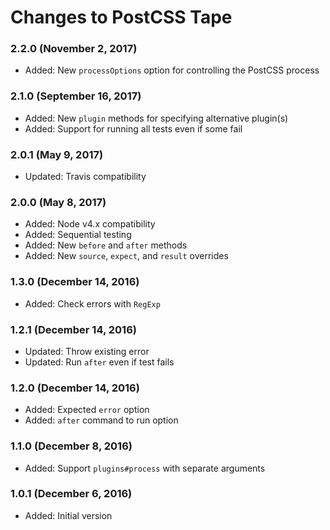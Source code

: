 # Changes to PostCSS Tape

### 2.2.0 (November 2, 2017)

- Added: New `processOptions` option for controlling the PostCSS process

### 2.1.0 (September 16, 2017)

- Added: New `plugin` methods for specifying alternative plugin(s)
- Added: Support for running all tests even if some fail

### 2.0.1 (May 9, 2017)

- Updated: Travis compatibility

### 2.0.0 (May 8, 2017)

- Added: Node v4.x compatibility
- Added: Sequential testing
- Added: New `before` and `after` methods
- Added: New `source`, `expect`, and `result` overrides

### 1.3.0 (December 14, 2016)

- Added: Check errors with `RegExp`

### 1.2.1 (December 14, 2016)

- Updated: Throw existing error
- Updated: Run `after` even if test fails

### 1.2.0 (December 14, 2016)

- Added: Expected `error` option
- Added: `after` command to run option

### 1.1.0 (December 8, 2016)

- Added: Support `plugins#process` with separate arguments

### 1.0.1 (December 6, 2016)

- Added: Initial version
